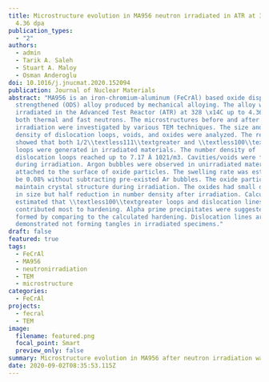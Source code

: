```yaml
---
title: Microstructure evolution in MA956 neutron irradiated in ATR at 328 °C to
  4.36 dpa
publication_types:
  - "2"
authors:
  - admin
  - Tarik A. Saleh
  - Stuart A. Maloy
  - Osman Anderoglu
doi: 10.1016/j.jnucmat.2020.152094
publication: Journal of Nuclear Materials
abstract: "MA956 is an iron-chromium-aluminum (FeCrAl) based oxide dispersion
  strengthened (ODS) alloy produced by mechanical alloying. The alloy was
  irradiated in the Advanced Test Reactor (ATR) at 328 \x14C up to 4.36 dpa with
  both thermal and fast neutrons. The microstructures before and after
  irradiation were investigated by various TEM techniques. The size and number
  density of dislocation loops, voids, and oxides were analyzed. The results
  showed that both 1/2\\textless111\\textgreater and \\textless100\\textgreater
  loops were generated in irradiated materials. The number density of
  dislocation loops reached up to 7.17 Â 1021/m3. Cavities/voids were formed
  during irradiation. Argon bubbles were observed in unirradiated materials
  attached to the surface of oxide particles. The swelling rate was estimated to
  be 0.08% without subtracting pre-existed Ar bubbles. The oxide particles could
  maintain crystal structure during irradiation. The oxides had small decrease
  in size but half reduction in number density after irradiation. Calculation
  estimated that \\textless100\\textgreater loops and dislocation lines
  contributed most to hardening. Alpha prime precipitates were suggested to be
  formed by comparing to the calculated hardening. Dislocation lines are
  demonstrated not forming tangles in irradiated specimens."
draft: false
featured: true
tags:
  - FeCrAl
  - MA956
  - neutronirradiation
  - TEM
  - microstructure
categories:
  - FeCrAl
projects:
  - fecral
  - TEM
image:
  filename: featured.png
  focal_point: Smart
  preview_only: false
summary: Microstructure evolution in MA956 after neutron irradiation was investigated.
date: 2020-09-02T08:35:53.115Z
---
```

